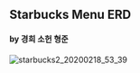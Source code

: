 ## Starbucks Menu ERD
#### by 경희 소헌 형준

![starbucks2_20200218_53_39](https://user-images.githubusercontent.com/58175076/74709275-20df5000-5262-11ea-9c19-72604610e7b3.png)

